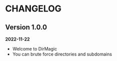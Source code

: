 # CHANGELOG

## Version 1.0.0
**2022-11-22**

- Welcome to DirMagic
- You can brute force directories and subdomains
